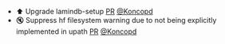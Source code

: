 - ⬆️ Upgrade lamindb-setup [PR](https://github.com/laminlabs/lamindb/pull/2194) [@Koncopd](https://github.com/Koncopd)
- 🔇 Suppress hf filesystem warning due to not being explicitly implemented in upath [PR](https://github.com/laminlabs/lamindb-setup/pull/902) [@Koncopd](https://github.com/Koncopd)
